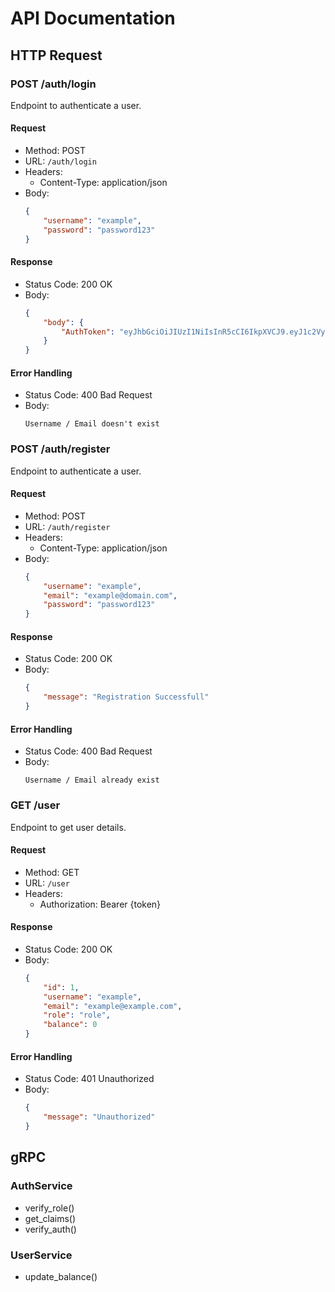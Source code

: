 # API Documentation

## HTTP Request

### POST /auth/login

Endpoint to authenticate a user.

#### Request

- Method: POST
- URL: `/auth/login`
- Headers:
    - Content-Type: application/json
- Body:
    ```json
    {
        "username": "example",
        "password": "password123"
    }
    ```

#### Response

- Status Code: 200 OK
- Body:
    ```json
    {
        "body": {
            "AuthToken": "eyJhbGciOiJIUzI1NiIsInR5cCI6IkpXVCJ9.eyJ1c2VybmFtZSI6ImV4YW1wbGUiLCJpYXQiOjE2MzE0MjEwNzMsImV4cCI6MTYzMTQyNDY3M30.2j7ZLz3Zz0U1w7VJ8JYX3zv6X5e3v9J0Zr2z4z2z4z2"
        }
    }
    ```

#### Error Handling

- Status Code: 400 Bad Request
- Body:
    ```
    Username / Email doesn't exist
    ```



### POST /auth/register

Endpoint to authenticate a user.

#### Request

- Method: POST
- URL: `/auth/register`
- Headers:
    - Content-Type: application/json
- Body:
    ```json
    {
        "username": "example",
        "email": "example@domain.com",
        "password": "password123"
    }
    ```

#### Response

- Status Code: 200 OK
- Body:
    ```json
    {
        "message": "Registration Successfull"
    }
    ```

#### Error Handling

- Status Code: 400 Bad Request
- Body:
    ```
    Username / Email already exist
    ```

### GET /user

Endpoint to get user details.

#### Request

- Method: GET
- URL: `/user`
- Headers:
    - Authorization: Bearer {token}

#### Response

- Status Code: 200 OK
- Body:
    ```json
    {
        "id": 1,
        "username": "example",
        "email": "example@example.com",
        "role": "role",
        "balance": 0
    }
    ```

#### Error Handling

- Status Code: 401 Unauthorized
- Body:
    ```json
    {
        "message": "Unauthorized"
    }
    ```

## gRPC

### AuthService
- verify_role()
- get_claims()
- verify_auth()

### UserService
- update_balance()

